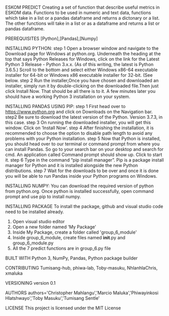 ESKOM PREDICT
Creating a set of function that describe useful metrics in ESKOM data. Functions to be used in numeric and text data, functions which take in a list or a pandas dataframe and returns a dictonary or a list. The other functions will take in a list or as a dataframe and returns a list or pandas dataframe.

PREREQUISITES
[Python],[Pandas],[Numpy]

INSTALLING PYTHON:
step 1
Open a browser window and navigate to the Download page for Windows at python.org.
Underneath the heading at the top that says Python Releases for Windows, click on the link for the Latest Python 3 Release - Python 3.x.x. (As of this writing, the latest is Python 3.6.5.)
Scroll to the bottom and select either Windows x86-64 executable installer for 64-bit or Windows x86 executable installer for 32-bit. (See below.
step 2
Run the installer,Once you have chosen and downloaded an installer, simply run it by double-clicking on the downloaded file.Then just click Install Now. That should be all there is to it. A few minutes later you should have a working Python 3 installation on your system.

INSTALLING PANDAS USING PIP:
step 1
First head over to https://www.python.org and click on Downloads on the Navigation bar.
step2
Be sure to download the latest version of the Python. Version 3.7.3, in this case.
step 3
On running the downloaded installer, you will get this window. Click on ‘Install Now’.
step 4
After finishing the installation, it is recommended to choose the option to disable path length to avoid any problems with your Python installation.
step 5
Now that Python is installed, you should head over to our terminal or command prompt from where you can install Pandas. So go to your search bar on your desktop and search for cmd. An application called Command prompt should show up. Click to start it.
step 6
Type in the command “pip install manager”. Pip is a package install manager for Python and it is installed alongside the new Python distributions.
step 7
Wait for the downloads to be over and once it is done you will be able to run Pandas inside your Python programs on Windows.

INSTALLING NUMPY:
You can download the required version of python from python.org. Once python is installed successfully, open command prompt and use pip to install numpy.

INSTALLING PACKAGE
To install the package, github and visual studio code need to be installed already.
1. Open visual studio editor 
2. Open a new folder named 'My Package'
3. Inside My Package, create a folder called 'group_6_module'
4. Inside group_6_module, create files named __init__.py and group_6_module.py
5. All the 7 predict functions are in group_6.py file


BUILT WITH
Python 3, NumPy, Pandas, Python package builder

CONTRIBUTING
Tumisang-hub, phiwa-lab, Toby-masuku, NhlanhlaChris, xmaluka 

VERSIONING
version 0.1

AUTHORS
authors='Christopher Mahlangu','Marcio Maluka','Phiwayinkosi Hlatshwayo','Toby Masuku','Tumisang Sentle'

LICENSE
This project is licensed under the MIT License 

